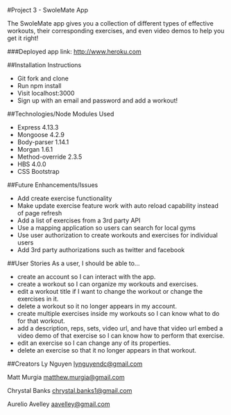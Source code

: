 #Project 3 - SwoleMate App

The SwoleMate app gives you a collection of different types of effective workouts, their corresponding exercises, and even video demos to help you get it right!

###Deployed app link: http://www.heroku.com

##Installation Instructions
* Git fork and clone
* Run npm install
* Visit localhost:3000
* Sign up with an email and password and add a workout!

##Technologies/Node Modules Used
* Express 4.13.3
* Mongoose 4.2.9
* Body-parser 1.14.1
* Morgan 1.6.1
* Method-override 2.3.5
* HBS 4.0.0
* CSS Bootstrap

##Future Enhancements/Issues
* Add create exercise functionality
* Make update exercise feature work with auto reload capability instead of page refresh
* Add a list of exercises from a 3rd party API
* Use a mapping application so users can search for local gyms
* Use user authorization to create workouts and exercises for individual users
* Add 3rd party authorizations such as twitter and facebook

##User Stories
As a user, I should be able to...
* create an account so I can interact with the app.
* create a workout so I can organize my workouts and exercises.
* edit a workout title if I want to change the workout or change the exercises in it.
* delete a workout so it no longer appears in my account.
* create multiple exercises inside my workouts so I can know what to do for that workout.
* add a description, reps, sets, video url, and have that video url embed a video demo of that exercise so I can know how to perform that exercise.
* edit an exercise so I can change any of its properties.
* delete an exercise so that it no longer appears in that workout.  

##Creators
Ly Nguyen
lynguyendc@gmail.com

Matt Murgia
matthew.murgia@gmail.com

Chrystal Banks
chrystal.banks1@gmail.com

Aurelio Avelley
aavelley@gmail.com
